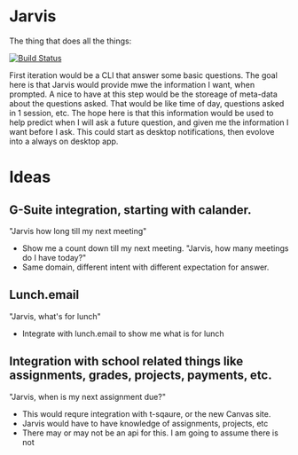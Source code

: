 # Jarvis
The thing that does all the things:

[![Build Status](https://travis-ci.com/spprichard/Jarvis.svg?branch=master)](https://travis-ci.com/spprichard/Jarvis)

First iteration would be a CLI that answer some basic questions. The goal here is that Jarvis would provide mwe the information I want, when prompted. A nice to have at this step would be the storeage of meta-data about the questions asked. That would be like time of day, questions asked in 1 session, etc. The hope here is that this information would be used to help predict when I will ask a future question, and given me the information I want before I ask. This could start as desktop notifications, then evolove into a always on desktop app. 


# Ideas

## G-Suite integration, starting with calander.
"Jarvis how long till my next meeting"
  - Show me a count down till my next meeting.
"Jarvis, how many meetings do I have today?"
  - Same domain, different intent with different expectation for answer.

## Lunch.email
"Jarvis, what's for lunch"
  - Integrate with lunch.email to show me what is for lunch
  
  
##  Integration with school related things like assignments, grades, projects, payments, etc.
 "Jarvis, when is my next assignment due?"
  - This would requre integration with t-sqaure, or the new Canvas site. 
  - Jarvis would have to have knowledge of assignments, projects, etc
  - There may or may not be an api for this. I am going to assume there is not
